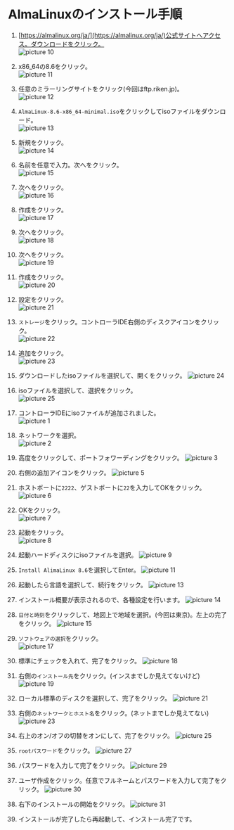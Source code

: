  # AlmaLinuxのインストール手順

1. [https://almalinux.org/ja/](https://almalinux.org/ja/)公式サイトへアクセス。ダウンロードをクリック。  
![picture 10](almalinux_install_image/dbdaef55c8825eb6a48f023fd12d6bfe38bfbfa168e2ddaf8f3eb79df1a26083.png)  

1. x86_64の8.6をクリック。  
![picture 11](almalinux_install_image/967e8c9c90909d81c1e19f1c6102a54bac5fd1b28bb66a1737d15e0681b0c328.png)  

1. 任意のミラーリングサイトをクリック(今回はftp.riken.jp)。  
![picture 12](almalinux_install_image/35fc52ab042207eb8c17f49a98c12f2e7860636385c8db458d2752bc21b82e87.png)  

1. `AlmaLinux-8.6-x86_64-minimal.iso`をクリックしてisoファイルをダウンロード。  
![picture 13](almalinux_install_image/788e8ba671d654e902f0be4e28fec49d80406f5a31ee05220a7d7b5354df2037.png)  

1. 新規をクリック。  
![picture 14](almalinux_install_image/7fc89e36f70644af649c9118c7d1811238d3ef00a418249fde1fc2a13cd4045d.png)  

1. 名前を任意で入力。次へをクリック。   
![picture 15](almalinux_install_image/788a0dade3afe9a47c8cd6c87123f65a0efe42301d0a94b6dbc1a3ef0684a93b.png)  

1. 次へをクリック。  
![picture 16](almalinux_install_image/785aaafbf39ad343e0e000019cb195f643d051cbfbbd32186ed06fea41356d3d.png)  

1. 作成をクリック。   
![picture 17](almalinux_install_image/8cc9e781009c3dacef23fd16d544ae73c02bda49e63de04b02aa42b3bf704d3d.png)  

1. 次へをクリック。  
![picture 18](almalinux_install_image/04edc9aedc34c1c11012d29887d9d9ddb0e70cc4ef8eec2cd6a663126c8d46af.png)  

1. 次へをクリック。  
![picture 19](almalinux_install_image/650bdf193a3dccf23104cc40deee8ea5763609e3074880a5da1dfd4f14038633.png)  

1. 作成をクリック。  
![picture 20](almalinux_install_image/7ae1a66c7485c81be8cb44a04dedb3ad086816f057cad2621aafa1b7bfb2ebf0.png)  

1. 設定をクリック。  
![picture 21](almalinux_install_image/a0de9b7b8fa43784630453ef805c868184ef938490a20a9371688e574eabb388.png)  

1. `ストレージ`をクリック。コントローラIDE右側のディスクアイコンをクリック。  
![picture 22](almalinux_install_image/e2c4db733604ed33731b2eeb54acca7d3e6cc8d2bb411af81f901023b8553a6b.png)  

1. 追加をクリック。  
![picture 23](almalinux_install_image/762f1b0ccbc1bfe87747fe1a6c9f17705efb1e6787c14dd0c5de797b262c0f08.png)  

1. ダウンロードしたisoファイルを選択して、開くをクリック。
![picture 24](almalinux_install_image/bd46a4641fd39b2cf1f5be70359af5e5aaa77b835e2cd30961374c1ef0136637.png)  

1. isoファイルを選択して、選択をクリック。  
![picture 25](almalinux_install_image/4af68b71e249d9bc7a8df4855d5a69287aef9d9fbbc9e8d51bb6c1c3a3b0ba40.png)  

1. コントローラIDEにisoファイルが追加されました。  
![picture 1](almalinux_install_image/61c67712a57ce3fb6e4d27d01c0fc666e63b695d37f85d32f1743f2b2e0a6555.png)  

1. ネットワークを選択。  
![picture 2](almalinux_install_image/b5a1995681d633e240a9d69eebb24a372ef437dbbe14c8b6b96a7e00e16d8934.png)  

1. 高度をクリックして、ポートフォワーディングをクリック。
![picture 3](almalinux_install_image/c467f19674c0a38bbf37ad48dc18f2d264b1452beb8ba6f1c7132e4dd0c3358b.png)  

1. 右側の追加アイコンをクリック。
![picture 5](almalinux_install_image/db5d7b48aa14e541194898fad0e67b42f96631199c09cd0953cc5f4ae0271d79.png)  

1. ホストポートに`2222`、ゲストポートに`22`を入力してOKをクリック。  
![picture 6](almalinux_install_image/48d8fc3bfd13d3ea349cfa4fb51b9633d902d9913bdc15987e4e4c8524112867.png)  

1. OKをクリック。  
![picture 7](almalinux_install_image/58c292ea2b816d38aa1aa86e1033f51e134063dc09f38acca80b8a71843195e4.png)  

1. 起動をクリック。  
![picture 8](almalinux_install_image/aac2729af807986bcbf0aa7253e93f89730aa2b0610dacd7b87e2428fa78b4f3.png)  

1. 起動ハードディスクにisoファイルを選択。
![picture 9](almalinux_install_image/ddd1e8e1c0c674853958b527958d1ffddd27bd3a54d0e26aa1ee01d4115c0722.png)  

1. `Install AlimaLinux 8.6`を選択してEnter。 
![picture 11](almalinux_install_image/5df8d8c85ec42f92d1db4879a4d921a8e9524790d1b93d11b4daa618601ea689.png)  

1. 起動したら言語を選択して、続行をクリック。
![picture 13](almalinux_install_image/277e8604b811777734daa664e6faa4df503db3aee143fd653982e8f4126ddcce.png)  

1. インストール概要が表示されるので、各種設定を行います。
![picture 14](almalinux_install_image/1f225668b76b436ee363b9b3de89c6f156b0284ce15c8ab0f774ce762fbbc698.png)  

1. `日付と時刻`をクリックして、地図上で地域を選択。(今回は東京)。左上の完了をクリック。
![picture 15](almalinux_install_image/1fb10bbd8e6b7c2552930ede2e95bc8498643e2add13da754869431d0d854970.png)  

1. `ソフトウェアの選択`をクリック。  
![picture 17](almalinux_install_image/fdec5988cc3a120616fe69c9dbb33c1fdb058e79e63cc62ecf28fec80c9f7d4f.png)  

1. 標準にチェックを入れて、完了をクリック。
![picture 18](almalinux_install_image/2ab11cf280732c442b5dd478199b7f6a50aba72e9e1f90c450b24b6cbfd7aa19.png)  

1. 右側の`インストール先`をクリック。(インスまでしか見えてないけど)  
![picture 19](almalinux_install_image/4de0691bc4aa0a7fd0f238463c1124eb043532971dbe98cc0b8217755b814b2a.png)  

1. ローカル標準のディスクを選択して、完了をクリック。
![picture 21](almalinux_install_image/9e4804db95ab3c0354e0cd53a6eb95adecfd2f852cb2e6e8f154a321a5ef7648.png)  

1. 右側の`ネットワークとホスト名`をクリック。(ネットまでしか見えてない)
![picture 23](almalinux_install_image/7e21375397b69c5522f7196db66614aa45ccbf30a2af225eb1f6158f42ee2920.png)  

1. 右上のオン/オフの切替をオンにして、完了をクリック。
![picture 25](almalinux_install_image/0ca980b047ee251620d5839625c3009057c9b405b7579a2722fe3e6bb2e52e80.png)  

1. `rootパスワード`をクリック。
![picture 27](almalinux_install_image/5fe9127d9bb5d52dde8bbd6d73c90ac9abbffb487e151b964d038b8f44b25f21.png)  

1. パスワードを入力して完了をクリック。
![picture 29](almalinux_install_image/89897cd33187d972a02a6071877a0702edc936040e46de1349fc86e5d1c815e7.png)  

1. ユーザ作成をクリック。任意でフルネームとパスワードを入力して完了をクリック。
![picture 30](almalinux_install_image/b779df6e69091ecf05b61dda1821b62cb59985f6198106deb00442118778c866.png)  

1. 右下のインストールの開始をクリック。
![picture 31](almalinux_install_image/d6671e4e7859c932bd26cf2af0a04e815f04c3b54fe37bcf9755eef1846861b5.png)  

1. インストールが完了したら再起動して、インストール完了です。
